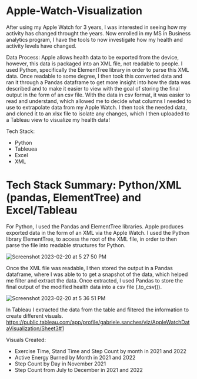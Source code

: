 # Apple-Watch-Visualization

After using my Apple Watch for 3 years, I was interested in seeing how my activity has changed throught the years. Now enrolled in my MS in Business analytics program, I have the tools to now investigate how my health and activity levels have changed.

Data Process: 
Apple allows health data to be exported from the device, however, this data is packaged into an XML file, not readable to people. I used Python, specifically the ElementTree library in order to parse this XML data. Once readable to some degree, I then took this converted data and ran it through a Pandas dataframe to get more insight into how the data was described and to make it easier to view with the goal of storing the final output in the form of an csv file. With the data in csv format, it was easier to read and understand, which allowed me to decide what columns I needed to use to extrapolate data from my Apple Watch. I then took the needed data, and cloned it to an xlsx file to isolate any changes, which I then uploaded to a Tableau view to visualize my health data!


Tech Stack:
  - Python
  - Tableuea
  - Excel
  - XML
  
# Tech Stack Summary: Python/XML (pandas, ElementTree) and Excel/Tableau

For Python, I used the Pandas and ElementTree libraries. Apple produces exported data in the form of an XML via the Apple Watch. I used the Python library ElementTree, to access the root of the XML file, in order to then parse the file into readable structures for Python. 

![Screenshot 2023-02-20 at 5 27 50 PM](https://user-images.githubusercontent.com/123784158/220207305-798966e9-b474-4769-8eac-20b55391e7b3.png)


Once the XML file was readable, I then stored the output in a Pandas dataframe, where I was able to to get a snapshot of the data, which helped me filter and extract the data. Once extracted, I used Pandas to store the final output of the modified health data into a csv file (.to_csv()).

![Screenshot 2023-02-20 at 5 36 51 PM](https://user-images.githubusercontent.com/123784158/220208116-1ff2e0d9-aa64-48da-9024-c81e313f29c9.png)

In Tableau I extracted the data from the table and filtered the information to create different visuals. 
https://public.tableau.com/app/profile/gabriele.sanches/viz/AppleWatchDataVisualization/Sheet3#1

Visuals Created: 
- Exercise Time, Stand Time and Step Count by month in 2021 and 2022
- Active Energy Burned by Month in 2021 and 2022
- Step Count by Day in November 2021
- Step Count from July to December in 2021 and 2022
